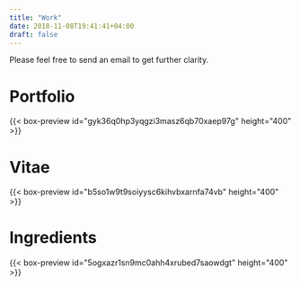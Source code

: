 ```yaml
---
title: "Work"
date: 2018-11-08T19:41:41+04:00
draft: false
---
```


Please feel free to send an email to get further clarity.

<h1> Portfolio </h1>
{{< box-preview id="gyk36q0hp3yqgzi3masz6qb70xaep97g" height="400" >}}

<h1> Vitae </h1>
{{< box-preview id="b5so1w9t9soiyysc6kihvbxarnfa74vb" height="400" >}}

<h1> Ingredients </h1>
{{< box-preview id="5ogxazr1sn9mc0ahh4xrubed7saowdgt" height="400" >}}
